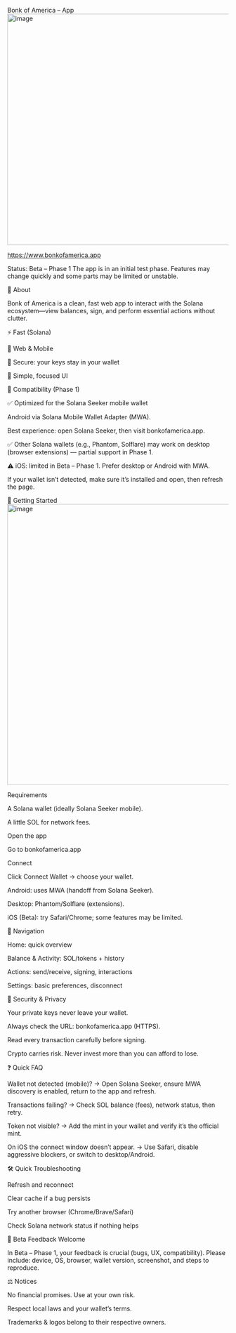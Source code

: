 Bonk of America – App
<img width="512" height="527" alt="image" src="https://github.com/user-attachments/assets/3457425d-b618-48aa-8fe3-c1948f8e05d6" />

https://www.bonkofamerica.app

Status: Beta – Phase 1
The app is in an initial test phase. Features may change quickly and some parts may be limited or unstable.

🎯 About

Bonk of America is a clean, fast web app to interact with the Solana ecosystem—view balances, sign, and perform essential actions without clutter.

⚡ Fast (Solana)

📱 Web & Mobile

🔐 Secure: your keys stay in your wallet

🧭 Simple, focused UI

🧩 Compatibility (Phase 1)

✅ Optimized for the Solana Seeker mobile wallet

Android via Solana Mobile Wallet Adapter (MWA).

Best experience: open Solana Seeker, then visit bonkofamerica.app.

✅ Other Solana wallets (e.g., Phantom, Solflare) may work on desktop (browser extensions) — partial support in Phase 1.

⚠️ iOS: limited in Beta – Phase 1. Prefer desktop or Android with MWA.

If your wallet isn’t detected, make sure it’s installed and open, then refresh the page.

🚀 Getting Started
<img width="2922" height="640" alt="image" src="https://github.com/user-attachments/assets/c9aa4a20-a623-43ea-afa6-f704a1732c32" />

Requirements

A Solana wallet (ideally Solana Seeker mobile).

A little SOL for network fees.

Open the app

Go to bonkofamerica.app

Connect

Click Connect Wallet → choose your wallet.

Android: uses MWA (handoff from Solana Seeker).

Desktop: Phantom/Solflare (extensions).

iOS (Beta): try Safari/Chrome; some features may be limited.

🧭 Navigation

Home: quick overview

Balance & Activity: SOL/tokens + history

Actions: send/receive, signing, interactions

Settings: basic preferences, disconnect

🔐 Security & Privacy

Your private keys never leave your wallet.

Always check the URL: bonkofamerica.app (HTTPS).

Read every transaction carefully before signing.

Crypto carries risk. Never invest more than you can afford to lose.

❓ Quick FAQ

Wallet not detected (mobile)?
→ Open Solana Seeker, ensure MWA discovery is enabled, return to the app and refresh.

Transactions failing?
→ Check SOL balance (fees), network status, then retry.

Token not visible?
→ Add the mint in your wallet and verify it’s the official mint.

On iOS the connect window doesn’t appear.
→ Use Safari, disable aggressive blockers, or switch to desktop/Android.

🛠️ Quick Troubleshooting

Refresh and reconnect

Clear cache if a bug persists

Try another browser (Chrome/Brave/Safari)

Check Solana network status if nothing helps

📣 Beta Feedback Welcome

In Beta – Phase 1, your feedback is crucial (bugs, UX, compatibility).
Please include: device, OS, browser, wallet version, screenshot, and steps to reproduce.

⚖️ Notices

No financial promises. Use at your own risk.

Respect local laws and your wallet’s terms.

Trademarks & logos belong to their respective owners.
